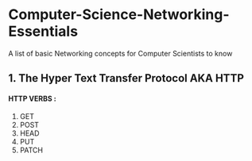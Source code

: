 # Computer-Science-Networking-Essentials
A list of basic Networking concepts for Computer Scientists to know

## 1. The Hyper Text Transfer Protocol AKA HTTP
#### HTTP VERBS :
1. GET
2. POST
3. HEAD
4. PUT
5. PATCH
